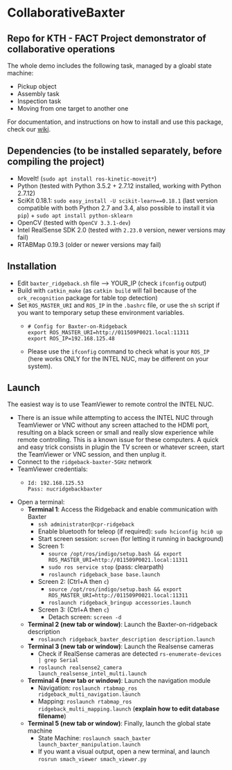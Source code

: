 # CollaborativeBaxter

## Repo for KTH - FACT Project demonstrator of collaborative operations

The whole demo includes the following task, managed by a gloabl state machine:

- Pickup object
- Assembly task
- Inspection task
- Moving from one target to another one

For documentation, and instructions on how to install and use this package, check our [wiki](./wiki).

## Dependencies (to be installed separately, before compiling the project)

- MoveIt! (`sudo apt install ros-kinetic-moveit*`)
- Python (tested with Python 3.5.2 + 2.7.12 installed, working with Python 2.7.12)
- SciKit 0.18.1: `sudo easy_install -U scikit-learn==0.18.1` (last version compatible with both Python 2.7 and 3.4, also possible to install it via `pip`) + `sudo apt install python-sklearn`
- OpenCV (tested with `OpenCV 3.3.1-dev`)
- Intel RealSense SDK 2.0 (tested with `2.23.0` version, newer versions may fail)
- RTABMap 0.19.3 (older or newer versions may fail) 

## Installation

- Edit `baxter_ridgeback.sh` file --> YOUR_IP (check `ifconfig` output)
- Build with `catkin_make` (as `catkin build` will fail because of the `ork_recognition` package for table top detection)
- Set `ROS_MASTER_URI` and `ROS_IP` in the `.bashrc` file, or use the `sh` script if you want to temporary setup these environment variables.
  - ```
    # Config for Baxter-on-Ridgeback
    export ROS_MASTER_URI=http://011509P0021.local:11311
    export ROS_IP=192.168.125.48
    ```
  - Please use the `ifconfig` command to check what is your `ROS_IP` (here works ONLY for the INTEL NUC, may be different on your system).

## Launch

The easiest way is to use TeamViewer to remote control the INTEL NUC.

  - There is an issue while attempting to access the INTEL NUC through TeamViewer or VNC without any screen attached to the HDMI port, resulting on a black screen or small and really slow experience while remote controlling. This is a known issue for these computers. A quick and easy trick consists in plugin the TV screen or whatever screen, start the TeamViewer or VNC session, and then unplug it.
  - Connect to the `ridgeback-baxter-5GHz` network
  - TeamViewer credentials:
    - ```
      Id: 192.168.125.53
      Pass: nucridgebackbaxter
      ```
  - Open a terminal:
    - **Terminal 1**: Access the Ridgeback and enable communication with Baxter 
      - `ssh administrator@cpr-ridgeback`
      - Enable bluetooth for teleop (if required): `sudo hciconfig hci0 up`
      - Start screen session: `screen` (for letting it running in background)
      - Screen 1:
        - `source /opt/ros/indigo/setup.bash && export ROS_MASTER_URI=http://011509P0021.local:11311`
        - `sudo ros service stop` (pass: clearpath)
        - `roslaunch ridgeback_base base.launch`
      - Screen 2: (Ctrl+A then `c`)
        - `source /opt/ros/indigo/setup.bash && export ROS_MASTER_URI=http://011509P0021.local:11311`
        - `roslaunch ridgeback_bringup accessories.launch`
      - Screen 3: (Ctrl+A then `c`)
        - Detach screen: `screen -d`
    - **Terminal 2 (new tab or window)**: Launch the Baxter-on-ridgeback description
      - `roslaunch ridgeback_baxter_description description.launch`
    - **Terminal 3 (new tab or window)**: Launch the Realsense cameras
      - Check if RealSense cameras are detected `rs-enumerate-devices | grep Serial`
      - `roslaunch realsense2_camera launch_realsense_intel_multi.launch`
    - **Terminal 4 (new tab or window)**: Launch the navigation module
      - Navigation: `roslaunch rtabmap_ros ridgeback_multi_navigation.launch`
      - Mapping: `roslaunch rtabmap_ros ridgeback_multi_mapping.launch` (**explain how to edit database filename**)
    - **Terminal 5 (new tab or window)**: Finally, launch the global state machine
      - State Machine: `roslaunch smach_baxter launch_baxter_manipulation.launch`
      - If you want a visual output, open a new terminal, and launch `rosrun smach_viewer smach_viewer.py`
